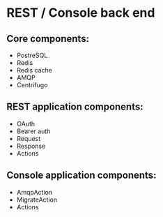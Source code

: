 # REST / Console back end

## Core components:

- PostreSQL
- Redis
- Redis cache
- AMQP
- Centrifugo

## REST application components:

- OAuth
- Bearer auth
- Request
- Response
- Actions

## Console application components:

- AmqpAction
- MigrateAction
- Actions
